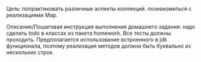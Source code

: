 Цель:
попрактиковать различные аспекты коллекций.
познакомиться с реализациями Map.

Описание/Пошаговая инструкция выполнения домашнего задания:
надо сделать todo в классах из пакета homework.
Все тесты должны проходить.
Предполагается использование встроенного в jdk функционала, поэтому реализация методов должна быть буквально из
нескольких строк.